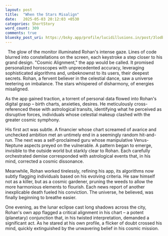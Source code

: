 ```yaml
---
layout: post
title:  "When the Stars Misalign"
date:   2025-05-03 20:12:03 +0530
categories: ShortStory
word_count: 309
comments: true
bluesky_post_uri: https://bsky.app/profile/lucidillusions.in/post/3lodbkzpw422x
---
```


&nbsp; The glow of the monitor illuminated Rohan's intense gaze. Lines of code blurred into constellations on the screen, each keystroke a step closer to his grand design. "Cosmic Alignment," the app would be called. It promised personalized horoscopes with unprecedented accuracy, leveraging sophisticated algorithms and, unbeknownst to its users, their deepest secrets. Rohan, a fervent believer in the celestial dance, saw a universe teetering on imbalance. The stars whispered of disharmony, of energies misaligned.

As the app gained traction, a torrent of personal data flowed into Rohan's digital grasp – birth charts, anxieties, desires. He meticulously cross-referenced these with astrological transits, identifying what he perceived as disruptive forces, individuals whose celestial makeup clashed with the greater cosmic symphony.

His first act was subtle. A financier whose chart screamed of avarice and unchecked ambition met an untimely end in a seemingly random hit-and-run. The next was a self-proclaimed guru whose manipulative Venus-Neptune aspects preyed on the vulnerable. A pattern began to emerge, invisible to the outside world but starkly clear to Rohan. Each carefully orchestrated demise corresponded with astrological events that, in his mind, corrected a cosmic dissonance.

Meanwhile, Rohan worked tirelessly, refining his app, its algorithms now subtly flagging individuals based on his evolving criteria. He saw himself not as a killer, but as a cosmic gardener, pruning the weeds to allow the more harmonious elements to flourish. Each news report of another inexplicable death fueled his conviction. The universe, he believed, was finally beginning to breathe easier.

One evening, as the lunar eclipse cast long shadows across the city, Rohan's own app flagged a critical alignment in his chart – a potent (planetary) conjunction that, in his twisted interpretation, demanded a significant act. As he stared at his own profile, a flicker of doubt crossed his mind, quickly extinguished by the unwavering belief in his cosmic mission.
